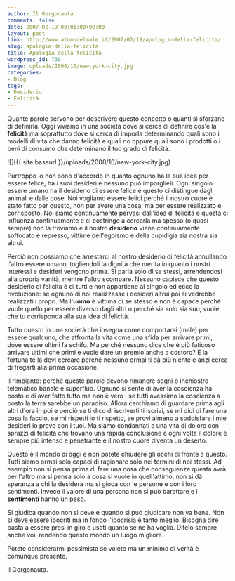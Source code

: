 ```yaml
---
author: Il Gorgonauta
comments: false
date: 2007-02-19 00:01:00+00:00
layout: post
link: http://www.atomodelmale.it/2007/02/19/apologia-della-felicita/
slug: apologia-della-felicita
title: Apologia della felicità
wordpress_id: 730
image: uploads/2008/10/new-york-city.jpg
categories:
- Blog
tags:
- Desiderio
- Felicità
---
```


Quante parole servono per descrivere questo concetto o quanti si sforzano di definirla. Oggi viviamo in una società dove si cerca di definire cos'è la **felicità** ma soprattutto dove si cerca di imporla determinando quali sono i modelli di vita che danno felicità e quali no oppure quali sono i prodotti o i beni di consumo che determinano il tuo grado di felicità.

![]({{ site.baseurl }}/uploads/2008/10/new-york-city.jpg)

Purtroppo io non sono d'accordo in quanto ognuno ha la sua idea per essere felice, ha i suoi desideri e nessuno può imporglieli. Ogni singolo essere umano ha il desiderio di essere felice e questo ci distingue dagli animali e dalle cose. Noi vogliamo essere felici perché il nostro cuore è stato fatto per questo, non per avere una cosa, ma per essere realizzato e corrisposto. Noi siamo continuamente pervasi dall'idea di felicità e questa ci influenza continuamente e ci costringe a cercarla ma spesso (o quasi sempre) non la troviamo e il nostro **desiderio** viene continuamente soffocato e represso, vittime dell'egoismo e della cupidigia sia nostra sia altrui.

Perciò non possiamo che arrestarci al nostro desiderio di felicità annullando l'altro essere umano, togliendoli la dignità che merita in quanto i nostri interessi e desideri vengono prima. Si parla solo di se stessi, arrendendosi alla propria vanità, mentre l'altro scompare. Nessuno capisce che questo desiderio di felicità è di tutti e non appartiene al singolo ed ecco la rivoluzione: se ognuno di noi realizzasse i desideri altrui poi si vedrebbe realizzati i propri. Ma l'**uomo** è vittima di se stesso e non è capace perchè vuole quello per essere diverso dagli altri o perché sia solo sia suo, vuole che tu corrisponda alla sua idea di felicità.

Tutto questo in una società che insegna come comportarsi (male) per essere qualcuno, che affronta la vita come una sfida per arrivare primi, dove essere ultimi fa schifo. Ma perché nessuno dice che è più faticoso arrivare ultimi che primi e vuole dare un premio anche a costoro? E la fortuna te la devi cercare perché nessuno ormai ti dà più niente e anzi cerca di fregarti alla prima occasione.

Il rimpianto: perché queste parole devono rimanere sogni o inchiostro telematico banale e superfluo. Ognuno si sente di aver la coscienza ha posto e di aver fatto tutto ma non è vero : se tutti avessimo la coscienza a posto la terra sarebbe un paradiso. Allora cerchiamo di guardare prima agli altri d'ora in poi e perciò se ti dico di iscriverti ti iscrivi, se mi dici di fare una cosa la faccio, se mi rispetti io ti rispetto, se provi almeno a soddisfare i miei desideri io provo con i tuoi. Ma siamo condannati a una vita di dolore con sprazzi di felicità che trovano una rapida conclusione e ogni volta il dolore è sempre più intenso e penetrante e il nostro cuore diventa un deserto.

Questo è il mondo di oggi e non potete chiudere gli occhi di fronte a questo. Tutti siamo ormai solo capaci di ragionare solo nei termini di noi stessi. Ad esempio non si pensa prima di fare una cosa che conseguenze questa avrà per l'altro ma si pensa solo a cosa si vuole in quell'attimo, non si dà speranza a chi la desidera ma si gioca con le persone e con i loro sentimenti. Invece il valore di una persona non si può barattare e i **sentimenti** hanno un peso.

Si giudica quando non si deve e quando si può giudicare non va bene. Non si deve essere ipocriti ma in fondo l'ipocrisia è tanto meglio. Bisogna dire basta a essere presi in giro e usati quanto se ne ha voglia. Ditelo sempre anche voi, rendendo questo mondo un luogo migliore.

Potete considerarmi pessimista se volete ma un minimo di verità è comunque presente.

Il Gorgonauta.
